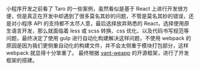 小程序开发之前看了 Taro 的一些案例，虽然看似是基于 React 上进行开发很方便，但是真正在开发中却遇到了很多莫名其妙的问题，不管是莫名其妙的错误，还是对小程序 API 的支持都不太尽人意，最后选择放弃熟悉的 React，选择使用原生语言开发，那么就面临着 less 或 scss 转换、css 优化、以及代码书写规范等问题，最终决定了使用 gulp 进行自动化构建解决这样问题，不使用 webpack 的原因是因为我们更侧重自动化的构建文件，并不会太侧重于模块打包部分，这样 webpack 就显得十分笨重了。
最终根据 [vant-weapp](https://github.com/youzan/vant-weapp) 的开源框架，进行了开发框架的搭建。